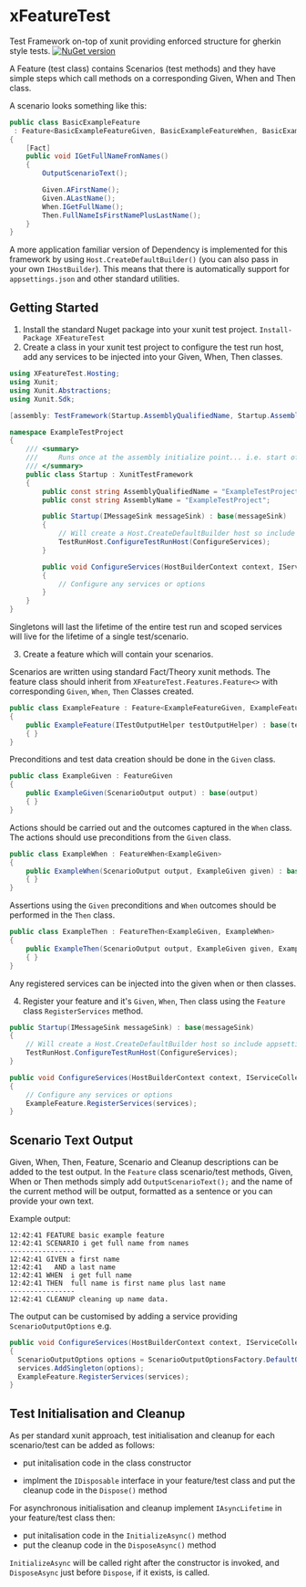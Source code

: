 # xFeatureTest
Test Framework on-top of xunit providing enforced structure for gherkin style tests.
[![NuGet version](https://img.shields.io/nuget/vpre/XFeatureTest.svg)](https://www.nuget.org/packages/XFeatureTest)

A Feature (test class) contains Scenarios (test methods) and they have simple steps which call methods on a  corresponding Given, When and Then class.  

A scenario looks something like this:

```c#
public class BasicExampleFeature
 : Feature<BasicExampleFeatureGiven, BasicExampleFeatureWhen, BasicExampleFeatureThen>
{
    [Fact]
    public void IGetFullNameFromNames()
    {
        OutputScenarioText();

        Given.AFirstName();
        Given.ALastName();
        When.IGetFullName();
        Then.FullNameIsFirstNamePlusLastName();
    }
}
```
A more application familiar version of Dependency is implemented for this framework by using `Host.CreateDefaultBuilder()` (you can also pass in your own `IHostBuilder`).  This means that there is automatically support for `appsettings.json` and other standard utilities.  

## Getting Started
1. Install the standard Nuget package into your xunit test project.
`Install-Package XFeatureTest`
2. Create a class in your xunit test project to configure the test run host, add any services to be injected into your Given, When, Then classes. 

```c#
using XFeatureTest.Hosting;
using Xunit;
using Xunit.Abstractions;
using Xunit.Sdk;

[assembly: TestFramework(Startup.AssemblyQualifiedName, Startup.AssemblyName)]

namespace ExampleTestProject
{
    /// <summary>
    ///     Runs once at the assembly initialize point... i.e. start of the test run
    /// </summary>
    public class Startup : XunitTestFramework
    {
        public const string AssemblyQualifiedName = "ExampleTestProject.Startup";
        public const string AssemblyName = "ExampleTestProject";

        public Startup(IMessageSink messageSink) : base(messageSink)
        {
            // Will create a Host.CreateDefaultBuilder host so include appsettings.json etc.
            TestRunHost.ConfigureTestRunHost(ConfigureServices);
        }

        public void ConfigureServices(HostBuilderContext context, IServiceCollection services)
        {
            // Configure any services or options
        }
    }
}
```

Singletons will last the lifetime of the entire test run and scoped services will live for the lifetime of a single test/scenario.

3. Create a feature which will contain your scenarios.  

Scenarios are written using standard Fact/Theory xunit methods.   The feature class should inherit from `XFeatureTest.Features.Feature<>` with corresponding `Given`, `When`, `Then` Classes created.

```c#
public class ExampleFeature : Feature<ExampleFeatureGiven, ExampleFeatureWhen, ExampleFeatureThen>
{
	public ExampleFeature(ITestOutputHelper testOutputHelper) : base(testOutputHelper)
	{ }
}
```

Preconditions and test data creation should be done in the `Given` class.

```c#
public class ExampleGiven : FeatureGiven
{
    public ExampleGiven(ScenarioOutput output) : base(output)
    { }
}
```

Actions should be carried out and the outcomes captured in the `When` class.  The actions should use preconditions from the `Given` class. 

```c#
public class ExampleWhen : FeatureWhen<ExampleGiven>
{
    public ExampleWhen(ScenarioOutput output, ExampleGiven given) : base(output, given)
    { }
}
```

Assertions using the `Given` preconditions and `When` outcomes should be performed in the `Then` class.

```c#
public class ExampleThen : FeatureThen<ExampleGiven, ExampleWhen>
{
    public ExampleThen(ScenarioOutput output, ExampleGiven given, ExampleWhen when) : base(output, given, when)
    { }
}
```

Any registered services can be injected into the given when or then classes.

4. Register your feature and it's `Given`, `When`, `Then` class using the `Feature` class `RegisterServices` method.

```c#
public Startup(IMessageSink messageSink) : base(messageSink)
{
    // Will create a Host.CreateDefaultBuilder host so include appsettings.json etc.
	TestRunHost.ConfigureTestRunHost(ConfigureServices);
}

public void ConfigureServices(HostBuilderContext context, IServiceCollection services)
{
	// Configure any services or options
    ExampleFeature.RegisterServices(services);
}
```

## Scenario Text Output

Given, When, Then, Feature, Scenario and Cleanup descriptions can be added to the test output.  In the `Feature` class scenario/test methods, Given, When or Then methods simply add `OutputScenarioText();` and the name of the current method will be output, formatted as a sentence or you can provide your own text.

Example output:

```
12:42:41 FEATURE basic example feature
12:42:41 SCENARIO i get full name from names
----------------
12:42:41 GIVEN a first name
12:42:41   AND a last name
12:42:41 WHEN  i get full name
12:42:41 THEN  full name is first name plus last name
----------------
12:42:41 CLEANUP cleaning up name data.
```

The output can be customised by adding a service providing `ScenarioOutputOptions` e.g.

```c#
public void ConfigureServices(HostBuilderContext context, IServiceCollection services)
{
  ScenarioOutputOptions options = ScenarioOutputOptionsFactory.DefaultOptions;
  services.AddSingleton(options);
  ExampleFeature.RegisterServices(services);
}
```

## Test Initialisation and Cleanup

As per standard xunit approach, test initialisation and cleanup for each scenario/test can be added as follows:

- put initalisation code in the class constructor

- implment the `IDisposable` interface in your feature/test class and put the cleanup code in the `Dispose()` method

For asynchronous initialisation and cleanup implement `IAsyncLifetime` in your feature/test class then:

- put initalisation code in the `InitializeAsync()` method 
- put the cleanup code in the `DisposeAsync()` method

`InitializeAsync` will be called right after the constructor is invoked, and `DisposeAsync` just before `Dispose`, if it exists, is called.

